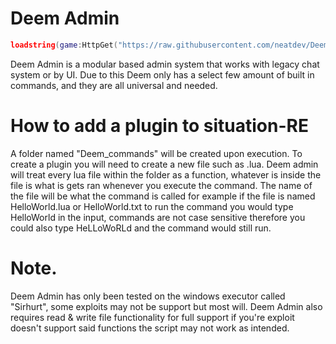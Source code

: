 # Deem Admin

```lua
loadstring(game:HttpGet("https://raw.githubusercontent.com/neatdev/Deem-Admin/main/admin.lua"))()
```

Deem Admin is a modular based admin system that works with legacy chat system or by UI. Due to this Deem only has a select few amount of built in commands, and they are all universal and needed.

# How to add a plugin to situation-RE

A folder named "Deem_commands" will be created upon execution.
To create a plugin you will need to create a new file such as .lua.
Deem admin will treat every lua file within the folder as a function, whatever is inside the file is what is gets ran whenever you execute the command.
The name of the file will be what the command is called for example if the file is named HelloWorld.lua or HelloWorld.txt to run the command you would type HelloWorld in the input, commands are not case sensitive therefore you could also type HeLLoWoRLd and the command would still run.

# Note.

Deem Admin has only been tested on the windows executor called "Sirhurt", some exploits may not be support but most will.
Deem Admin also requires read & write file functionality for full support if you're exploit doesn't support said functions the script may not work as intended.
